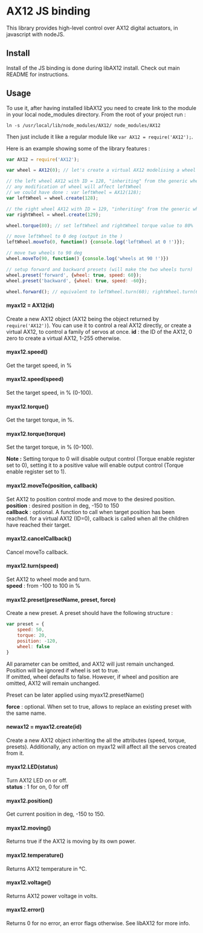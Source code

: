 # AX12 JS binding #

This library provides high-level control over AX12 digital actuators,
in javascript with nodeJS.

## Install ##

Install of the JS binding is done during libAX12 install. Check out main README
for instructions.

## Usage ##

To use it, after having installed libAX12 you need to create link to the
module in your local node_modules directory. From the root of your project run :

```
ln -s /usr/local/lib/node_modules/AX12/ node_modules/AX12
```

Then just include it like a regular module like `var AX12 = require('AX12');`.

Here is an example showing some of the library features :

```javascript
var AX12 = require('AX12');

var wheel = AX12(0); // let's create a virtual AX12 modelising a wheel

// the left wheel AX12 with ID = 128, "inheriting" from the generic wheel
// any modification of wheel will affect leftWheel
// we could have done : var leftWheel = AX12(128);
var leftWheel = wheel.create(128);

// the right wheel AX12 with ID = 129, "inheriting" from the generic wheel too
var rightWheel = wheel.create(129);

wheel.torque(80); // set leftWheel and rightWheel torque value to 80%

// move leftWheel to 0 deg (output in the )
leftWheel.moveTo(0, function() {console.log('leftWheel at 0 !')});

// move two wheels to 90 deg
wheel.moveTo(90, function() {console.log('wheels at 90 !')})

// setup forward and backward presets (will make the two wheels turn)
wheel.preset('forward', {wheel: true, speed: 60});
wheel.preset('backward', {wheel: true, speed: -60});

wheel.forward(); // equivalent to leftWheel.turn(60); rightWheel.turn(60);
```

#### myax12 = AX12(id) ####
Create a new AX12 object (AX12 being the object returned by `require('AX12')`).
You can use it to control a real AX12 directly, or create a virtual AX12, to
control a family of servos at once.
**id** : the ID of the AX12, 0 zero to create a virtual AX12, 1-255 otherwise.

#### myax12.speed() ####
Get the target speed, in %

#### myax12.speed(speed) ####
Set the target speed, in % (0-100).

#### myax12.torque() ####
Get the target torque, in %.

#### myax12.torque(torque) ####
Set the target torque, in % (0-100).

**Note :** Setting torque to 0 will disable output control (Torque enable register
set to 0), setting it to a positive value will enable output control (Torque enable
register set to 1).

#### myax12.moveTo(position, callback) ####
Set AX12 to position control mode and move to the desired position.  
**position** : desired position in deg, -150 to 150  
**callback** : optional. A function to call when target position has been reached.
for a virtual AX12 (ID=0), callback is called when all the children have reached
their target.  

#### myax12.cancelCallback() ####
Cancel moveTo callback.

#### myax12.turn(speed) ####
Set AX12 to wheel mode and turn.  
**speed** : from -100 to 100 in %

#### myax12.preset(presetName, preset, force) ####
Create a new preset. A preset should have the following structure :

```javascript
var preset = {
    speed: 50,
    torque: 20,
    position: -120,
    wheel: false
}
```

All parameter can be omitted, and AX12 will just remain unchanged.  
Position will be ignored if wheel is set to true.  
If omitted, wheel defaults to false. However, if wheel and position are omitted,
AX12 will remain unchanged.  

Preset can be later applied using myax12.presetName()

**force** : optional. When set to true, allows to replace an existing preset with the same name.

#### newax12 = myax12.create(id) ####
Create a new AX12 object inheriting the all the attributes (speed, torque,
presets). Additionally, any action on myax12 will affect all the servos created
from it.

#### myax12.LED(status) ####
Turn AX12 LED on or off.  
**status** : 1 for on, 0 for off

#### myax12.position() ####
Get current position in deg, -150 to 150.

#### myax12.moving() ####
Returns true if the AX12 is moving by its own power.

#### myax12.temperature() ####
Returns AX12 temperature in °C.

#### myax12.voltage() ####
Returns AX12 power voltage in volts.

#### myax12.error() ####
Returns 0 for no error, an error flags otherwise. See libAX12 for more info.
